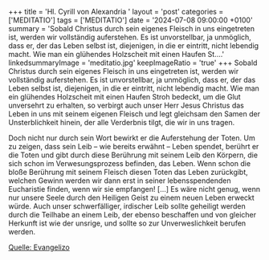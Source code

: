 +++
title = 'Hl. Cyrill von Alexandria  '
layout = 'post'
categories = ['MEDITATIO']
tags = ['MEDITATIO']
date = '2024-07-08 09:00:00 +0100'
summary = 'Sobald Christus durch sein eigenes Fleisch in uns eingetreten ist, werden wir vollständig auferstehen. Es ist unvorstellbar, ja unmöglich, dass er, der das Leben selbst ist, diejenigen, in die er eintritt, nicht lebendig macht. Wie man ein glühendes Holzscheit mit einen Haufen St....'
linkedsummaryImage = 'meditatio.jpg'
keepImageRatio = 'true'
+++
Sobald Christus durch sein eigenes Fleisch in uns eingetreten ist, werden wir vollständig auferstehen. Es ist unvorstellbar, ja unmöglich, dass er, der das Leben selbst ist, diejenigen, in die er eintritt, nicht lebendig macht. Wie man ein glühendes Holzscheit mit einen Haufen Stroh bedeckt, um die Glut unversehrt zu erhalten, so verbirgt auch unser Herr Jesus Christus das Leben in uns mit seinem eigenen Fleisch und legt gleichsam den Samen der Unsterblichkeit hinein, der alle Verderbnis tilgt, die wir in uns tragen.<!--more-->


Doch nicht nur durch sein Wort bewirkt er die Auferstehung der Toten. Um zu zeigen, dass sein Leib – wie bereits erwähnt – Leben spendet, berührt er die Toten und gibt durch diese Berührung mit seinem Leib den Körpern, die sich schon im Verwesungsprozess befinden, das Leben. Wenn schon die bloße Berührung mit seinem Fleisch diesen Toten das Leben zurückgibt, welchen Gewinn werden wir dann erst in seiner lebensspendenden Eucharistie finden, wenn wir sie empfangen! [...] Es wäre nicht genug, wenn nur unsere Seele durch den Heiligen Geist zu einem neuen Leben erweckt würde. Auch unser schwerfälliger, irdischer Leib sollte geheiligt werden durch die Teilhabe an einem Leib, der ebenso beschaffen und von gleicher Herkunft ist wie der unsrige, und sollte so zur Unverweslichkeit berufen werden.


[Quelle: Evangelizo](https://evangeliumtagfuertag.org/DE/gospel)
